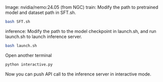 Image: nvidia/nemo:24.05 (from NGC)
train:
Modify the path to pretrained model and dataset path in SFT.sh.
```bash
bash SFT.sh
```
inference:
Modify the path to the model checkpoint in launch.sh, and run launch.sh to launch inference server.
```bash
bash launch.sh
```
Open another terminal
```bash
python interactive.py
```
Now you can push API call to the inference server in interactive mode.
